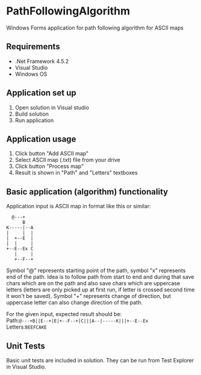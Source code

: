 # PathFollowingAlgorithm
Windows Forms application for path following algorithm for ASCII maps

## Requirements
- .Net Framework 4.5.2
- Visual Studio
- Windows OS

## Application set up
1. Open solution in Visual studio
2. Build solution
3. Run application

## Application usage
1. Click button "Add ASCII map"
2. Select ASCII map (.txt) file from your drive
3. Click button "Process map"
4. Result is shown in "Path" and "Letters" textboxes

## Basic application (algorithm) functionality
Application input is ASCII map in format like this or similar:
```
  @---+
      B
K-----|--A
|     |  |
|  +--E  |
|  |     |
+--E--Ex C
   |     |
   +--F--+
```
Symbol "@" represents starting point of the path, symbol "x" represents end of the path. Idea is to follow path from start to end and during that save chars which are on the path and also save chars which are uppercase letters (letters are only picked up at first run, if letter is crossed second time it won't be saved). Symbol "+" represents change of direction, but uppercase letter can also change direction of the path.

For the given input, expected result should be:  
Path:```@---+B||E--+|E|+--F--+|C|||A--|-----K|||+--E--Ex```  
Letters:```BEEFCAKE```

## Unit Tests
Basic unit tests are included in solution. They can be run from Test Explorer in Visual Studio.
